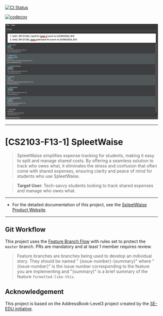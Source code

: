 [![CI Status](https://github.com/AY2425S1-CS2103-F13-1/tp/actions/workflows/gradle.yml/badge.svg?branch=master)](https://github.com/AY2425S1-CS2103-F13-1/tp/actions)

[![codecov](https://codecov.io/gh/AY2425S1-CS2103-F13-1/tp/graph/badge.svg?token=91MOH0UZHU)](https://codecov.io/gh/AY2425S1-CS2103-F13-1/tp)

![Ui](docs/images/Ui.png)

---
# [CS2103-F13-1] SpleetWaise

> SpleetWaise simplifies expense tracking for students, making it easy to split
> and manage shared costs. By offering a seamless solution to track who owes what,
> it eliminates the stress and confusion that often come with shared expenses,
> ensuring clarity and peace of mind for students who use SpleetWaise.

> **Target User**: Tech-savvy students looking to track shared expenses and manage who owes what.

---

* For the detailed documentation of this project, see
  the [SpleetWaise Product Website](https://ay2425s1-cs2103-f13-1.github.io/tp/).

---

## Git Workflow

This project uses
the [Feature Branch Flow](https://nus-cs2103-ay2425s1.github.io/website/se-book-adapted/chapters/revisionControl.html#feature-branch-flow)
with rules set to protect the `master` branch. PRs are mandatory and at least 1 member requires review.

> Feature branches are branches being used to develop an individual story. They should be named "
> {issue-number}-{summary}" where "{issue-number}" is the issue number corresponding to the feature you are implementing
> and "{summary}" is a brief summary of the feature `formatted-like-this`.

## Acknowledgement

This project is based on the AddressBook-Level3 project created by the [SE-EDU initiative](https://se-education.org).
